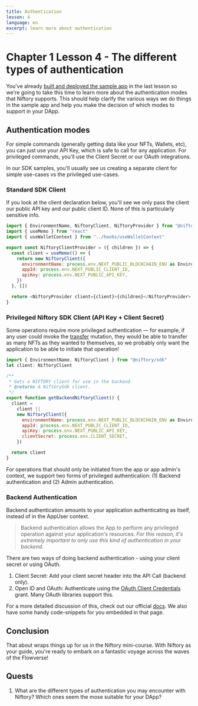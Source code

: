 ```yaml
---
title: Authentication
lesson: 4
language: en
excerpt: learn more about authentication
---
```


# Chapter 1 Lesson 4 - The different types of authentication

You've already [built and deployed the sample app](src/lib/content/courses/niftory/en/chapter1/lesson3.md) in the last lesson so we're going to take this time to learn more about the authentication modes that Niftory supports. This should help clarify the various ways we do things in the sample app and help you make the decision of which modes to support in your DApp. 

## Authentication modes

For simple commands (generally getting data like your NFTs, Wallets, etc), you can just use your API Key, which is safe to call for any application. For privileged commands, you'll use the Client Secret or our OAuth integrations. 

In our SDK samples, you'll usually see us creating a separate client for simple use-cases vs the privileged use-cases. 

### Standard SDK Client

If you look at the client declaration below, you'll see we only pass the client our public API key and our public client ID. None of this is particularly sensitive info. 

```js
import { EnvironmentName, NiftoryClient, NiftoryProvider } from "@niftory/sdk"
import { useMemo } from "react"
import { useWalletContext } from "../hooks/useWalletContext"

export const NiftoryClientProvider = ({ children }) => {
  const client = useMemo(() => {
    return new NiftoryClient({
      environmentName: process.env.NEXT_PUBLIC_BLOCKCHAIN_ENV as EnvironmentName,
      appId: process.env.NEXT_PUBLIC_CLIENT_ID,
      apiKey: process.env.NEXT_PUBLIC_API_KEY,
    })
  }, [])

  return <NiftoryProvider client={client}>{children}</NiftoryProvider>
}
```

### Privileged Niftory SDK Client (API Key + Client Secret)

Some operations require more privileged authentication — for example, if any user could invoke the [transfer](https://app.gitbook.com/o/ShoAj2x7X0erlYafyocL/s/1itXKRjyFqqWGYkUXFnP/core-concepts/nfts/transferring-nfts) mutation, they would be able to transfer as many NFTs as they wanted to themselves, so we probably only want the application to be able to initiate that operation!

```js
import { EnvironmentName, NiftoryClient } from "@niftory/sdk"
let client: NiftoryClient

/**
 * Gets a NIFTORY client for use in the backend.
 * @returns A NiftorySdk client.
 */
export function getBackendNiftoryClient() {
  client =
    client ||
    new NiftoryClient({
      environmentName: process.env.NEXT_PUBLIC_BLOCKCHAIN_ENV as EnvironmentName,
      appId: process.env.NEXT_PUBLIC_CLIENT_ID,
      apiKey: process.env.NEXT_PUBLIC_API_KEY,
      clientSecret: process.env.CLIENT_SECRET,
    })

  return client
}
```

For operations that should only be initiated from the app or app admin's context, we support two forms of privileged authentication: (1) Backend authentication and (2) Admin authentication.

### Backend Authentication
Backend authentication amounts to your application authenticating as itself, instead of in the AppUser context.

> Backend authentication allows the App to perform any privileged operation against your application's resources. *For this reason, it's extremely important to only use this kind of authentication in your backend.*

There are two ways of doing backend authentication - using your client secret or using OAuth. 
1. Client Secret: Add your client secret header into the API Call (backend only).
2. Open ID and OAuth: Authenticate using the [OAuth Client Credentials](https://www.oauth.com/oauth2-servers/access-tokens/client-credentials/) grant. Many OAuth libraries support this.

For a more detailed discussion of this, check out our official [docs](https://docs.niftory.com/home/v/api/core-concepts/authentication/privileged-authentication). We also have some handy code-snippets for you embedded in that page. 

## Conclusion

That about wraps things up for us in the Niftory mini-course. With Niftory as your guide, you're ready to embark on a fantastic voyage across the waves of the Flowverse!

## Quests

1. What are the different types of authentication you may encounter with Niftory? Which ones seem the mose suitable for your DApp? 